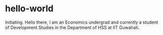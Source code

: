# hello-world
Initiating.
Hello there, I am an Economics undergrad and currently a student of Development Studies in the Department of HSS at IIT Guwahati.
